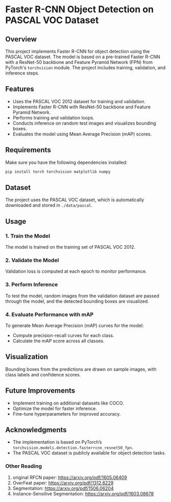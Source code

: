 # Faster R-CNN Object Detection on PASCAL VOC Dataset

## Overview
This project implements Faster R-CNN for object detection using the PASCAL VOC dataset. The model is based on a pre-trained Faster R-CNN with a ResNet-50 backbone and Feature Pyramid Network (FPN) from PyTorch's `torchvision` module. The project includes training, validation, and inference steps.

## Features
- Uses the PASCAL VOC 2012 dataset for training and validation.
- Implements Faster R-CNN with ResNet-50 backbone and Feature Pyramid Network.
- Performs training and validation loops.
- Conducts inference on random test images and visualizes bounding boxes.
- Evaluates the model using Mean Average Precision (mAP) scores.

## Requirements
Make sure you have the following dependencies installed:

```bash
pip install torch torchvision matplotlib numpy
```

## Dataset
The project uses the PASCAL VOC dataset, which is automatically downloaded and stored in `./data/pascal`.

## Usage

### 1. Train the Model
The model is trained on the training set of PASCAL VOC 2012.

### 2. Validate the Model
Validation loss is computed at each epoch to monitor performance.

### 3. Perform Inference
To test the model, random images from the validation dataset are passed through the model, and the detected bounding boxes are visualized.

### 4. Evaluate Performance with mAP
To generate Mean Average Precision (mAP) curves for the model:
- Compute precision-recall curves for each class.
- Calculate the mAP score across all classes.

## Visualization
Bounding boxes from the predictions are drawn on sample images, with class labels and confidence scores.

## Future Improvements
- Implement training on additional datasets like COCO.
- Optimize the model for faster inference.
- Fine-tune hyperparameters for improved accuracy.

## Acknowledgments
- The implementation is based on PyTorch’s `torchvision.models.detection.fasterrcnn_resnet50_fpn`.
- The PASCAL VOC dataset is publicly available for object detection tasks.

### Other Reading
1. original RFCN paper: https://arxiv.org/pdf/1605.06409
2. OverFeat paper: https://arxiv.org/pdf/1312.6229
3. Segmentation: https://arxiv.org/pdf/1506.06204
4. Instance-Sensitive Segmentation: https://arxiv.org/pdf/1603.08678


